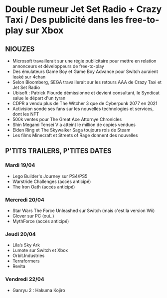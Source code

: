 # Double rumeur Jet Set Radio + Crazy Taxi / Des publicité dans les free-to-play sur Xbox

## NIOUZES

- Microsoft travaillerait sur une régie publicitaire pour mettre en relation annonceurs et développeurs de free-to-play
- Des émulateurs Game Boy et Game Boy Advance pour Switch auraient leaké sur 4chan
- Selon Bloomberg, SEGA travaillerait sur les retours AAA de Crazy Taxi et Jet Set Radio
- Ubisoft : Patrick Plourde démissionne et devient consultant, le Syndicat salue le départ d'un tyran
- CDPR a vendu plus de The Witcher 3 que de Cyberpunk 2077 en 2021
- Activision sonde ses fans sur les nouvelles technologies et services, dont les NFT
- 500k ventes pour The Great Ace Attornye Chronicles
- Shin Megami Tensei V a atteint le million de copies vendues
- Elden Ring et The Skywalker Saga toujours rois de Steam
- Les films Minecraft et Streets of Rage donnent des nouvelles

## P'TITS TRAILERS, P'TITES DATES

### Mardi 19/04

- Lego Builder's Journey sur PS4/PS5
- Warstride Challenges (accès anticipé)
- The Iron Oath (accès anticipé)

### Mercredi 20/04

- Star Wars The Force Unleashed sur Switch (mais c'est la version Wii)
- Glover sur PC (oui..)
- MythForce (accès anticipé)

### Jeudi 20/04

- Lila’s Sky Ark
- Lumote sur Switch et Xbox
- Orbit.Industries 
- Terraformers
- Revita

### Vendredi 22/04

- Ganryu 2 : Hakuma Kojiro
